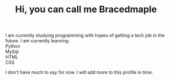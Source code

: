 <header><h1>Hi, you can call me Bracedmaple</h1></header>
<body>

<p>
I am currently studying programming with hopes of getting a tech job in the future.
I am currently learning:<br>
Python<br>
MySql<br>
HTML<br>
CSS<br>

  
</p>
</body>

<footer>I don't have much to say for now. I will add more to this profile in time.</footer>
